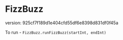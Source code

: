 FizzBuzz  
==================
version: 925cf7f189d1e404cfd55df6e8398d831df0f45a

To run - `FizzBuzz.runFizzBuzz(startInt, endInt)`
